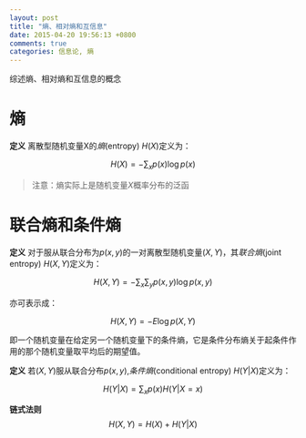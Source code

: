 ```yaml
---
layout: post
title: "熵、相对熵和互信息"
date: 2015-04-20 19:56:13 +0800
comments: true
categories: 信息论, 熵
---
```


综述熵、相对熵和互信息的概念

<!--more-->

熵
===

**定义** 离散型随机变量X的*熵*(entropy) $H(X)$定义为：

$$ H(X) = -\sum_{x}{p(x)\log{p(x)}} $$

> 注意：熵实际上是随机变量$X$概率分布的泛函

联合熵和条件熵
============

**定义** 对于服从联合分布为$p(x,y)$的一对离散型随机变量$(X,Y)$，其*联合熵*(joint entropy) $H(X,Y)$定义为：

$$ H(X,Y) = -\sum_{x}{\sum_{y}{p(x,y)\log{p(x,y)}}} $$

亦可表示成：

$$ H(X,Y) = -E\log{p(X,Y)} $$

即一个随机变量在给定另一个随机变量下的条件熵，它是条件分布熵关于起条件作用的那个随机变量取平均后的期望值。

**定义** 若$(X,Y)$服从联合分布$p(x,y)$,*条件熵*(conditional entropy) $H(Y|X)$定义为：

$$ H(Y|X) = \sum_{x}{p(x)H(Y|X=x)} $$

**链式法则** 
$$ H(X,Y) = H(X) + H(Y|X) $$